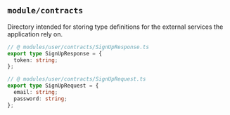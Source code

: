 ## `module/contracts`

Directory intended for storing type definitions for the external services the application rely on.

```ts
// @ modules/user/contracts/SignUpResponse.ts
export type SignUpResponse = {
  token: string;
};

// @ modules/user/contracts/SignUpRequest.ts
export type SignUpRequest = {
  email: string;
  password: string;
};
```
